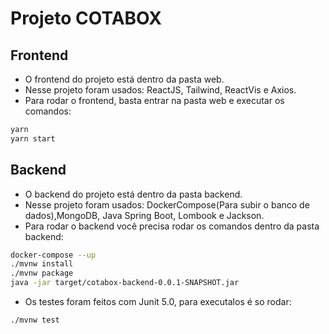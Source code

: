 # Projeto COTABOX

## Frontend
- O frontend do projeto está dentro da pasta web.
- Nesse projeto foram usados: ReactJS, Tailwind, ReactVis e Axios.
- Para rodar o frontend, basta entrar na pasta web e executar os comandos:

```sh
yarn
yarn start
```

## Backend
- O backend do projeto está dentro da pasta backend.
- Nesse projeto foram usados: DockerCompose(Para subir o banco de dados),MongoDB, Java Spring Boot, Lombook e Jackson.
- Para rodar o backend você precisa rodar os comandos dentro da pasta backend:
```sh
docker-compose --up
./mvnw install
./mvnw package
java -jar target/cotabox-backend-0.0.1-SNAPSHOT.jar
```
- Os testes foram feitos com Junit 5.0, para executalos é so rodar:
```sh
./mvnw test
```
